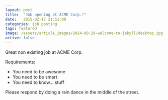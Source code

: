 ```yaml
---
layout: post
title:  "Job opening at ACME Corp.!"
date:   2015-02-17 21:51:00
categories: job posting
tags: featured
image: /assets/article_images/2014-08-29-welcome-to-jekyll/desktop.jpg
active: false
---
```

Great non existing job at ACME Corp.

Requirements:

- You need to be awesome
- You need to be smart
- You need to know... stuff

Please respond by doing a rain dance in the middle of the street.
